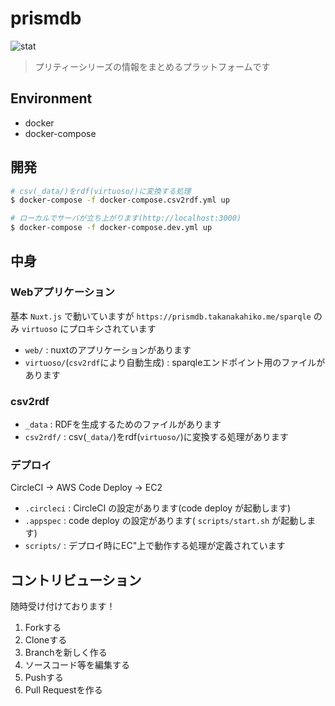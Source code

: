 # prismdb

![stat](https://img.shields.io/badge/dynamic/json.svg?label=stat&query=%24.results.bindings%5B%3A1%5D.stat.value&url=https%3a%2f%2fprismdb%2etakanakahiko%2eme%2fsparql%3fquery%3dPREFIX%2520rdf%253a%2520%253chttp%253a%252f%252fwww%252ew3%252eorg%252f1999%252f02%252f22%252drdf%252dsyntax%252dns%2523%253e%250d%250aPREFIX%2520prism%253a%2520%253chttps%253a%252f%252fprismdb%252etakanakahiko%252eme%252fprism%252dschema%252ettl%2523%253e%250d%250aSELECT%2520%2528group_concat%2528concat%2528%2527%2520%2527%252c%2520str%2528%253fcnt%2529%252c%2520%2527%2520%2527%252c%2520strafter%2528str%2528%253fo%2529%252c%2520%2527%2523%2527%2529%252c%2520%2527s%2527%2529%253b%2520separator%253d%2527%252c%2527%2529%2520as%2520%253fstat%2529%2520WHERE%2520%257b%2520SELECT%2520%253fo%2520%2528COUNT%2528%253fs%2529%2520AS%2520%253fcnt%2529%2520WHERE%2520%257b%2520%253fs%2520rdf%253atype%2520%253fo%2520FILTER%2520%2528%253fo%2520IN%2520%2528prism%253aCharacter%252c%2520prism%253aEpisode%252c%2520prism%253aSong%252c%2520prism%253aLive%252c%2520prism%253aItem%252c%2520prism%253aShop%252c%2520%2520prism%253aTeam%2529%2529%257d%2520GROUP%2520BY%2520%253fo%2520%257d%26format%3dapplication%2fjson&color=ffaad7)

> プリティーシリーズの情報をまとめるプラットフォームです

## Environment

- docker
- docker-compose

## 開発

```bash
# csv(_data/)をrdf(virtuoso/)に変換する処理
$ docker-compose -f docker-compose.csv2rdf.yml up

# ローカルでサーバが立ち上がります(http://localhost:3000)
$ docker-compose -f docker-compose.dev.yml up
```

## 中身

### Webアプリケーション

基本 `Nuxt.js` で動いていますが `https://prismdb.takanakahiko.me/sparqle` のみ `virtuoso` にプロキシされています

- `web/` : nuxtのアプリケーションがあります
- `virtuoso/`(`csv2rdf`により自動生成) : sparqleエンドポイント用のファイルがあります

### csv2rdf

- `_data` : RDFを生成するためのファイルがあります
- `csv2rdf/` : csv(`_data/`)をrdf(`virtuoso/`)に変換する処理があります

### デプロイ

CircleCI -> AWS Code Deploy -> EC2

- `.circleci` : CircleCI の設定があります(code deploy が起動します)
- `.appspec` : code deploy の設定があります( `scripts/start.sh` が起動します)
- `scripts/` : デプロイ時にEC"上で動作する処理が定義されています

## コントリビューション

随時受け付けております！

1. Forkする
2. Cloneする
3. Branchを新しく作る
4. ソースコード等を編集する
5. Pushする
6. Pull Requestを作る
